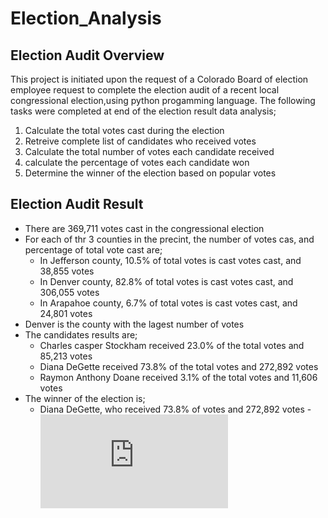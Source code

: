 # Election_Analysis

## Election Audit Overview
This project is initiated upon the request of a Colorado Board of election employee request to complete the election audit of a recent local congressional election,using python progamming language. The following tasks were completed at end of the election result data analysis;

1. Calculate the total votes cast during the election
2. Retreive complete list of candidates who received votes
3. Calculate the total number of votes each candidate received
4. calculate the percentage of votes each candidate won
5. Determine the winner of the election based on popular votes

## Election Audit Result
- There are 369,711 votes cast in the congressional election
- For each of thr 3 counties in the precint, the number of votes cas, and percentage of total vote cast are;
  * In Jefferson county, 10.5% of total votes is cast votes cast, and 38,855 votes
  * In Denver county, 82.8% of total votes is cast votes cast, and 306,055 votes
  * In Arapahoe county, 6.7% of total votes is cast votes cast, and 24,801 votes
- Denver is the county with the lagest number of votes
- The candidates results are;
  * Charles casper Stockham received 23.0% of the total votes and 85,213 votes
  * Diana DeGette received 73.8% of the total votes and 272,892 votes
  * Raymon Anthony Doane received 3.1% of the total votes and 11,606 votes
- The winner of the election is;
  * Diana DeGette, who received 73.8% of votes and 272,892 votes
-![Election_Analysis_Results](https://github.com/Omodayo/Election_Analysis/blob/main/analysis/election_analysis.txt)
